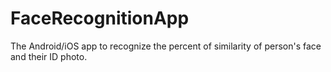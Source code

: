 # FaceRecognitionApp
The Android/iOS app to recognize the percent of similarity of person's face and their ID photo.
